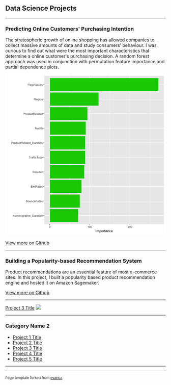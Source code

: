 ## Data Science Projects

---

### Predicting Online Customers' Purchasing Intention
The stratospheric growth of online shopping has allowed companies to collect massive amounts of data and study consumers' behaviour. I was curious to find out what were the most important characteristics that determine a online customer's purchasing decision. A random forest approach was used in conjunction with permutation feature importance and partial dependence plots.

<img src="images/project1.png?raw=true"/>

[View more on Github](https://github.com/vidyavcodes/Data-Science-Projects/blob/main/Predicting%20Online%20Customers'%20Purchasing%20Intention.ipynb)

---

### Building a Popularity-based Recommendation System 
Product recommendations are an essential feature of most e-commerce sites. In this project, I built a popularity based product recommendation engine and hosted it on Amazon Sagemaker.


[View more on Github](https://github.com/vidyavcodes/Data-Science-Projects/blob/main/AWS%20Sagemaker%20-%20Product%20Recommendation%20Engine.ipynb)

---
[Project 3 Title](http://example.com/)
<img src="images/dummy_thumbnail.jpg?raw=true"/>

---

### Category Name 2

- [Project 1 Title](http://example.com/)
- [Project 2 Title](http://example.com/)
- [Project 3 Title](http://example.com/)
- [Project 4 Title](http://example.com/)
- [Project 5 Title](http://example.com/)

---




---
<p style="font-size:11px">Page template forked from <a href="https://github.com/evanca/quick-portfolio">evanca</a></p>
<!-- Remove above link if you don't want to attibute -->
